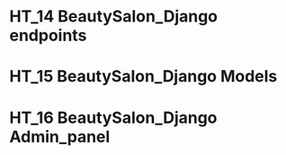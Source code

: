 # HT_14 BeautySalon_Django endpoints
# HT_15 BeautySalon_Django Models
# HT_16 BeautySalon_Django Admin_panel

